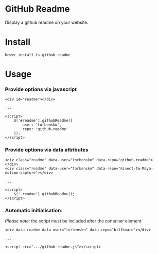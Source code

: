 # GitHub Readme

Display a github readme on your website.

# Install

	bower install ts-github-readme

# Usage

### Provide options via javascript

	<div id="readme"></div>

	...

	<script>
		$('#readme').githubReadme({
			user: 'torbensko',
			repo: 'github-readme'
		});
	</script>

### Provide options via data attributes

	<div class="readme" data-user="torbensko" data-repo="github-readme"></div>
	<div class="readme" data-user="torbensko" data-repo="Kinect-to-Maya-motion-capture"></div>

	...

	<script>
		$('.readme').githubReadme();
	</script>

### Automatic initialisation:
	
*Please note:* the script must be included after the container element

	<div data-readme data-user="torbensko" data-repo="billboard"></div>

	...

	<script src=".../github-readme.js"></script>

